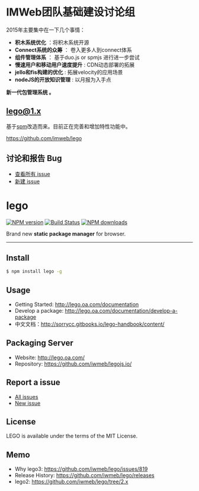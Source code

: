 #  IMWeb团队基础建设讨论组
2015年主要集中在一下几个事情：
- **积木系统优化** ：将积木系统开源
- **Connect系统的众筹** ： 卷入更多人到connect体系
- **组件管理体系** ： 基于duo.js or spmjs 进行进一步尝试
- **慢速用户和移动用户速度提升** :  CDN动态部署的拓展
- **jello和fis构建的优化** : 拓展velocity的应用场景
- **nodeJS的开放知识管理** : 以月报为入手点


**新一代包管理系统 。**

## lego@1.x 

基于[spm](https://github.com/spmjs/spm)改造而来。目前正在完善和增加特性功能中。

https://github.com/imweb/lego


## 讨论和报告 Bug

* [查看所有 issue](https://github.com/imweb/lego/issues)
* [新建 issue](https://github.com/imweb/lego/issues/new)


# lego

[![NPM version](https://img.shields.io/npm/v/lego.svg?style=flat)](https://npmjs.org/package/lego)
[![Build Status](https://img.shields.io/travis/legojs/lego.svg?style=flat)](https://travis-ci.org/legojs/lego)
[![NPM downloads](http://img.shields.io/npm/dm/lego.svg?style=flat)](https://npmjs.org/package/lego)

Brand new **static package manager** for browser.

---

## Install

```bash
$ npm install lego -g
```

## Usage

- Getting Started: http://lego.oa.com/documentation
- Develop a package: http://lego.oa.com/documentation/develop-a-package
- 中文文档：http://sorrycc.gitbooks.io/lego-handbook/content/

## Packaging Server

- Website: http://lego.oa.com/
- Repository: https://github.com/iwmeb/legojs.io/

## Report a issue

* [All issues](https://github.com/iwmeb/lego/issues)
* [New issue](https://github.com/iwmeb/lego/issues/new)

## License

LEGO is available under the terms of the MIT License.

## Memo

* Why lego3: https://github.com/iwmeb/lego/issues/819
* Release History: https://github.com/iwmeb/lego/releases
* lego2: https://github.com/iwmeb/lego/tree/2.x
